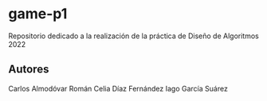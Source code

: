 # game-p1
Repositorio dedicado a la realización de la práctica de Diseño de Algoritmos 2022

## Autores
Carlos Almodóvar Román
Celia Díaz Fernández
Iago García Suárez

